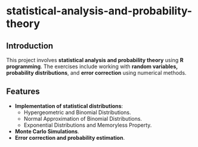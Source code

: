 # statistical-analysis-and-probability-theory

## Introduction
This project involves **statistical analysis and probability theory** using **R programming**. The exercises include working with **random variables, probability distributions**, and **error correction** using numerical methods.

## Features
- **Implementation of statistical distributions**:
  - Hypergeometric and Binomial Distributions.
  - Normal Approximation of Binomial Distributions.
  - Exponential Distributions and Memoryless Property.
- **Monte Carlo Simulations**.
- **Error correction and probability estimation**.

